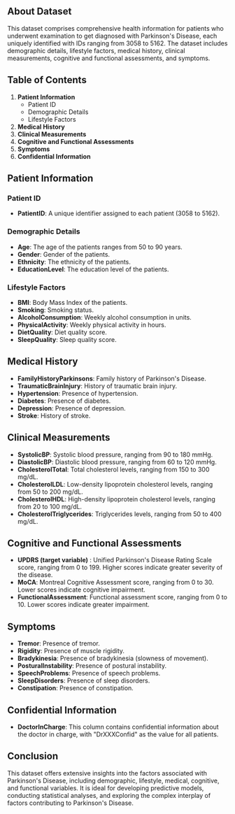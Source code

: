 ## About Dataset

This dataset comprises comprehensive health information for patients who underwent examination to get diagnosed with Parkinson's Disease, each uniquely identified with IDs ranging from 3058 to 5162. The dataset includes demographic details, lifestyle factors, medical history, clinical measurements, cognitive and functional assessments, and symptoms.

## Table of Contents

1. **Patient Information**
   - Patient ID
   - Demographic Details
   - Lifestyle Factors
2. **Medical History**
3. **Clinical Measurements**
4. **Cognitive and Functional Assessments**
5. **Symptoms**
6. **Confidential Information**

## Patient Information

### Patient ID

- **PatientID**: A unique identifier assigned to each patient (3058 to 5162).

### Demographic Details

- **Age**: The age of the patients ranges from 50 to 90 years.
- **Gender**: Gender of the patients.
- **Ethnicity**: The ethnicity of the patients.
- **EducationLevel**: The education level of the patients.

### Lifestyle Factors

- **BMI**: Body Mass Index of the patients.
- **Smoking**: Smoking status.
- **AlcoholConsumption**: Weekly alcohol consumption in units.
- **PhysicalActivity**: Weekly physical activity in hours.
- **DietQuality**: Diet quality score.
- **SleepQuality**: Sleep quality score.

## Medical History

- **FamilyHistoryParkinsons**: Family history of Parkinson's Disease.
- **TraumaticBrainInjury**: History of traumatic brain injury.
- **Hypertension**: Presence of hypertension.
- **Diabetes**: Presence of diabetes.
- **Depression**: Presence of depression.
- **Stroke**: History of stroke.

## Clinical Measurements

- **SystolicBP**: Systolic blood pressure, ranging from 90 to 180 mmHg.
- **DiastolicBP**: Diastolic blood pressure, ranging from 60 to 120 mmHg.
- **CholesterolTotal**: Total cholesterol levels, ranging from 150 to 300 mg/dL.
- **CholesterolLDL**: Low-density lipoprotein cholesterol levels, ranging from 50 to 200 mg/dL.
- **CholesterolHDL**: High-density lipoprotein cholesterol levels, ranging from 20 to 100 mg/dL.
- **CholesterolTriglycerides**: Triglycerides levels, ranging from 50 to 400 mg/dL.

## Cognitive and Functional Assessments

- **UPDRS (target variable)** : Unified Parkinson's Disease Rating Scale score, ranging from 0 to 199. Higher scores indicate greater severity of the disease.
- **MoCA**: Montreal Cognitive Assessment score, ranging from 0 to 30. Lower scores indicate cognitive impairment.
- **FunctionalAssessment**: Functional assessment score, ranging from 0 to 10. Lower scores indicate greater impairment.

## Symptoms

- **Tremor**: Presence of tremor.
- **Rigidity**: Presence of muscle rigidity.
- **Bradykinesia**: Presence of bradykinesia (slowness of movement).
- **PosturalInstability**: Presence of postural instability.
- **SpeechProblems**: Presence of speech problems.
- **SleepDisorders**: Presence of sleep disorders.
- **Constipation**: Presence of constipation.

## Confidential Information

- **DoctorInCharge**: This column contains confidential information about the doctor in charge, with "DrXXXConfid" as the value for all patients.

## Conclusion

This dataset offers extensive insights into the factors associated with Parkinson's Disease, including demographic, lifestyle, medical, cognitive, and functional variables. It is ideal for developing predictive models, conducting statistical analyses, and exploring the complex interplay of factors contributing to Parkinson's Disease.
